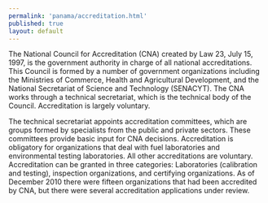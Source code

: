 ```yaml
--- 
permalink: 'panama/accreditation.html' 
published: true 
layout: default
---
```

The National Council for Accreditation (CNA) created by Law 23, July 15, 1997, is the government authority in charge of all national accreditations. This Council is formed by a number of government organizations including the Ministries of Commerce, Health and Agricultural Development, and the National Secretariat of Science and Technology (SENACYT). The CNA works through a technical secretariat, which is the technical body of the Council. Accreditation is largely voluntary.

The technical secretariat appoints accreditation committees, which are groups formed by specialists from the public and private sectors. These committees provide basic input for CNA decisions. Accreditation is obligatory for organizations that deal with fuel laboratories and environmental testing laboratories. All other accreditations are voluntary. Accreditation can be granted in three categories: Laboratories (calibration and testing), inspection organizations, and certifying organizations. As of December 2010 there were fifteen organizations that had been accredited by CNA, but there were several accreditation applications under review.
